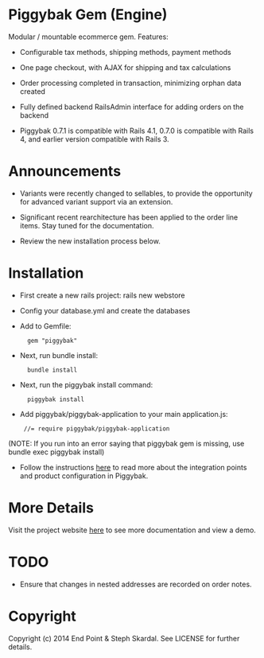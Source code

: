 Piggybak Gem (Engine)
========

Modular / mountable ecommerce gem. Features:

* Configurable tax methods, shipping methods, payment methods

* One page checkout, with AJAX for shipping and tax calculations

* Order processing completed in transaction, minimizing orphan data created 

* Fully defined backend RailsAdmin interface for adding orders on the backend

* Piggybak 0.7.1 is compatible with Rails 4.1, 0.7.0 is compatible with Rails 4, and earlier version compatible with Rails 3.


Announcements
========

* Variants were recently changed to sellables, to provide the opportunity for advanced variant support via an extension.

* Significant recent rearchitecture has been applied to the order line items. Stay tuned for the documentation.

* Review the new installation process below.
 

Installation
========

* First create a new rails project:
        rails new webstore

* Config your database.yml and create the databases
		
* Add to Gemfile:
    
        gem "piggybak"
 
* Next, run bundle install:

        bundle install

* Next, run the piggybak install command:

        piggybak install

* Add piggybak/piggybak-application to your main application.js:

       //= require piggybak/piggybak-application

(NOTE: If you run into an error saying that piggybak gem is missing, use bundle exec piggybak install)

* Follow the instructions [here][documentation] to read more about the integration points and product configuration in Piggybak.

[documentation]: http://www.piggybak.org/documentation.html#integration

More Details
========

Visit the project website [here][project-website] to see more documentation and view a demo.

[project-website]: http://www.piggybak.org/

TODO
========

* Ensure that changes in nested addresses are recorded on order notes.

Copyright
========

Copyright (c) 2014 End Point & Steph Skardal. See LICENSE for further details.

